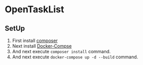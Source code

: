 # OpenTaskList

## SetUp

1. First install [composer](https://getcomposer.org/)
2. Next install [Docker-Compse](https://github.com/docker/compose)
3. And next execute `composer install` command.
4. And next execute `docker-compose up -d --build` command.
